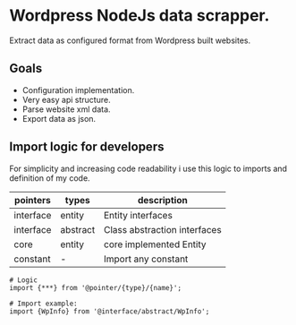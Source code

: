 # Wordpress NodeJs data scrapper.

Extract data as configured format from Wordpress built websites.

## Goals

- Configuration implementation.
- Very easy api structure.
- Parse website xml data.
- Export data as json.

## Import logic for developers

For simplicity and increasing code readability i use this logic to imports and definition of my code.

| pointers  | types    | description                  |
| --------- | -------- | ---------------------------- |
| interface | entity   | Entity interfaces            |
| interface | abstract | Class abstraction interfaces |
| core      | entity   | core implemented Entity      |
| constant  | -        | Import any constant          |

```
# Logic
import {***} from '@pointer/{type}/{name}';

# Import example:
import {WpInfo} from '@interface/abstract/WpInfo';
```
